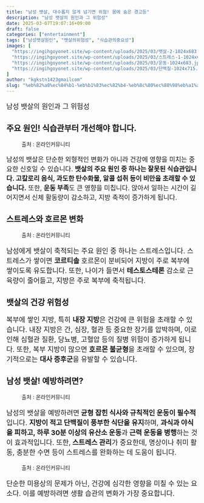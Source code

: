 ```yaml
---
title: "남성 뱃살, 대수롭지 않게 넘기면 위험! 몸에 숨은 경고등"
description: "남성 뱃살의 원인과 그 위험성"
date: 2025-03-07T19:07:16+09:00
draft: false
categories: ["entertainment"]
tags: ["남성뱃살원인", "뱃살의위험성", "식습관의중요성"]
images: [
  "https://ingihgoyonet.site/wp-content/uploads/2025/03/뱃살-2-1024x683.jpg"
  "https://ingihgoyonet.site/wp-content/uploads/2025/03/스트레스-1-1024x683.jpg"
  "https://ingihgoyonet.site/wp-content/uploads/2025/03/운동-1024x683.jpg"
  "https://ingihgoyonet.site/wp-content/uploads/2025/03/단백질-1024x715.jpg"
]
author: "kgkstn1423gmailcom"
slug: "%eb%82%a8%ec%84%b1-%eb%b1%83%ec%82%b4-%eb%8c%80%ec%88%98%eb%a1%ad%ec%a7%80-%ec%95%8a%ea%b2%8c-%eb%84%98%ea%b8%b0%eb%a9%b4-%ec%9c%84%ed%97%98-%eb%aa%b8%ec%97%90-%ec%88%a8%ec%9d%80-%ea%b2%bd%ea%b3%a0"
---
```


<p style="font-size:18px">남성 뱃살의 원인과 그 위험성</p> <h2 >주요 원인! 식습관부터 개선해야 합니다.</h2> <figure ><img src="https://ingihgoyonet.site/wp-content/uploads/2025/03/뱃살-2-1024x683.jpg" alt="" style="aspect-ratio:16/9;object-fit:cover"/><figcaption >출처 : 온라인커뮤니티</figcaption></figure> <p style="font-size:17px">남성의 뱃살은 단순한 외형적인 변화가 아니라 건강에 영향을 미치는 중요한 신호일 수 있습니다. <strong>뱃살의 주요 원인 중 하나는 잘못된 식습관입니다. 고칼로리 음식, 과도한 탄수화물, 알콜 섭취 등이 비만을 초래할 수 있습니다.</strong> 또한, <strong>운동 부족</strong>도 큰 영향을 미칩니다. 앉아서 일하는 시간이 길어지면서 신체 활동량이 감소하고, 지방 축적이 증가하게 됩니다.</p> <h2 >스트레스와 호르몬 변화</h2> <figure ><img src="https://ingihgoyonet.site/wp-content/uploads/2025/03/스트레스-1-1024x683.jpg" alt="" style="aspect-ratio:16/9;object-fit:cover"/><figcaption >출처 : 온라인커뮤니티</figcaption></figure> <p style="font-size:18px">남성에게 뱃살이 축적되는 주요 원인 중 하나는 스트레스입니다. 스트레스가 쌓이면 <strong>코르티솔</strong> 호르몬이 분비되어 지방이 주로 복부에 쌓이도록 유도합니다. 또한, 나이가 들면서 <strong>테스토스테론</strong> 감소로 근육량이 줄어들고, 지방은 주로 복부에 축적됩니다.</p> <h2 >뱃살의 건강 위험성</h2> <p style="font-size:18px">복부에 쌓인 지방, 특히 <strong>내장 지방</strong>은 건강에 큰 위험을 초래할 수 있습니다. 내장 지방은 간, 심장, 혈관 등 중요한 장기를 압박하며, 이로 인해 심혈관 질환, 당뇨병, 고혈압 등의 질병 위험이 증가하게 됩니다. 또한, 복부 지방이 많으면 <strong>호르몬 불균형</strong>을 초래할 수 있으며, 장기적으로는 <strong>대사 증후군</strong>을 유발할 수 있습니다.</p> <h2 >남성 뱃살! 예방하려면?</h2> <figure ><img src="https://ingihgoyonet.site/wp-content/uploads/2025/03/운동-1024x683.jpg" alt="" style="aspect-ratio:16/9;object-fit:cover"/><figcaption >출처 : 온라인커뮤니티</figcaption></figure> <p style="font-size:18px">남성의 뱃살을 예방하려면<strong> 균형 잡힌 식사와 규칙적인 운동이 필수적</strong>입니다. <strong>지방이 적고 단백질이 풍부한 식단을 유지</strong>하며, <strong>과식과 야식을 피하고, 하루 30분 이상의 유산소 운동</strong>과<strong> 근력 운동을 병행</strong>하는 것이 효과적입니다. 또한,<strong> 스트레스 관리</strong>가 중요한데, 명상이나 취미 활동, 충분한 수면 등이 스트레스를 완화하는 데 도움이 됩니다.</p> <figure ><img src="https://ingihgoyonet.site/wp-content/uploads/2025/03/단백질-1024x715.jpg" alt="" style="aspect-ratio:16/9;object-fit:cover"/><figcaption >출처 : 온라인커뮤니티</figcaption></figure> <p style="font-size:18px">단순한 미용상의 문제가 아닌, 건강에 심각한 영향을 미칠 수 있는 요소다. 이를 예방하려면 생활 습관의 변화가 가장 중요합니다.</p>